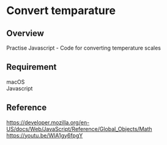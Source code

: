 # Convert temparature

## Overview

Practise Javascript - Code for converting temperature scales

## Requirement

macOS<br>
Javascript

## Reference

https://developer.mozilla.org/en-US/docs/Web/JavaScript/Reference/Global_Objects/Math<br>
https://youtu.be/WlA1gy6fpgY
